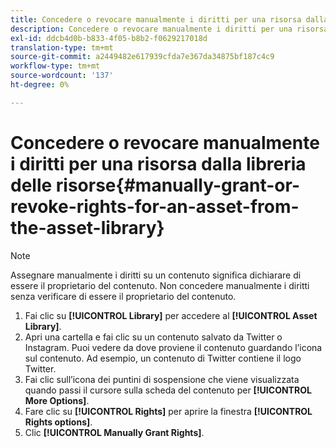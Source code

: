 ```yaml
---
title: Concedere o revocare manualmente i diritti per una risorsa dalla libreria delle risorse
description: Concedere o revocare manualmente i diritti per una risorsa dalla libreria delle risorse
exl-id: ddcb4d0b-b833-4f05-b8b2-f0629217018d
translation-type: tm+mt
source-git-commit: a2449482e617939cfda7e367da34875bf187c4c9
workflow-type: tm+mt
source-wordcount: '137'
ht-degree: 0%

---
```


# Concedere o revocare manualmente i diritti per una risorsa dalla libreria delle risorse{#manually-grant-or-revoke-rights-for-an-asset-from-the-asset-library}

>[!NOTE]
>
>Assegnare manualmente i diritti su un contenuto significa dichiarare di essere il proprietario del contenuto. Non concedere manualmente i diritti senza verificare di essere il proprietario del contenuto.

1. Fai clic su **[!UICONTROL Library]** per accedere al **[!UICONTROL Asset Library]**.
1. Apri una cartella e fai clic su un contenuto salvato da Twitter o Instagram. Puoi vedere da dove proviene il contenuto guardando l’icona sul contenuto. Ad esempio, un contenuto di Twitter contiene il logo Twitter.
1. Fai clic sull’icona dei puntini di sospensione che viene visualizzata quando passi il cursore sulla scheda del contenuto per **[!UICONTROL More Options]**.
1. Fare clic su **[!UICONTROL Rights]** per aprire la finestra **[!UICONTROL Rights options]**.
1. Clic **[!UICONTROL Manually Grant Rights]**.
